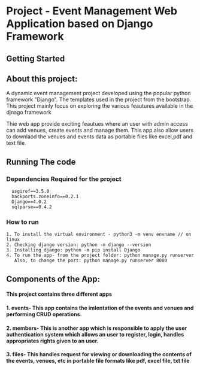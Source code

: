 # Project - Event Management Web Application based on Django Framework
## Getting Started

## About this project:
A dynamic event management project developed using the popular python framework "Django". The templates
used in the project from the bootstrap. This project mainly focus on exploring the various feautures 
available in the djnago framework

Thie web app provide exciting feautues where an user with admin access can add venues, create events and manage them. This app also allow users to downlaod the venues and events data as portable files like
excel,pdf and text file.



## Running The code 
  
  ### Dependencies Required for the project
      asgiref==3.5.0
      backports.zoneinfo==0.2.1
      Django==4.0.2
      sqlparse==0.4.2

  ### How to run
    1. To install the virtual environment - python3 -m venv envname // on linux 
    2. Checking django version: python -m django --version
    3. Installing django: python -m pip install Django
    4. To run the app- from the project folder: python manage.py runserver
       Also, to change the port: python manage.py runserver 8080


## Components of the App:

#### This project contains three different apps
#### 1. events- This app contains the imlentation of the events and venues and performing CRUD operations.
#### 2. members- This is another app which is responsible to apply the user authentication system which allows an user to register, login, handles appropriates rights given to an user.
#### 3. files- This handles request for viewing or downloading the contents of the events, venues, etc in portable file formats like pdf, excel file, txt file

